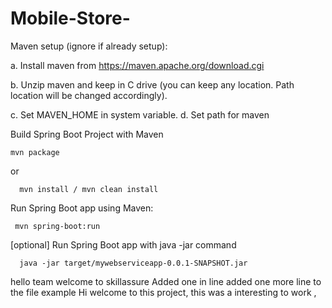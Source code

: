 # Mobile-Store-

Maven setup (ignore if already setup):

a. Install maven from https://maven.apache.org/download.cgi

b. Unzip maven and keep in C drive (you can keep any location. Path location will be changed accordingly).

c. Set MAVEN_HOME in system variable.
d. Set path for maven

Build Spring Boot Project with Maven

    mvn package

or

      mvn install / mvn clean install

Run Spring Boot app using Maven:

     mvn spring-boot:run

[optional] Run Spring Boot app with java -jar command

      java -jar target/mywebserviceapp-0.0.1-SNAPSHOT.jar

hello team welcome to skillassure
Added one in line
added one more line to the file
example
Hi welcome to this project,
this was a interesting to work ,